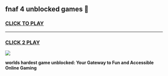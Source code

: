 
## fnaf 4 unblocked games 👋
<h3>
<a href="https://premium.freeplayer.one?title=fnaf_4_unblocked_games&ref=13F">CLICK TO PLAY</a></h3>
<hr>

<h3>
<a href="https://premium.freeplayer.one?title=fnaf_4_unblocked_games&ref=13F">CLICK 2 PLAY</a>
  
</h3>

<a href="https://premium.freeplayer.one?title=fnaf_4_unblocked_games&ref=12F/"><img src="https://clearcache.store/games.png"></a>


**worlds hardest game unblocked: Your Gateway to Fun and Accessible Online Gaming**

